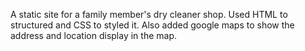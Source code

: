 A static site for a family member's dry cleaner shop. Used HTML to structured and CSS to styled it. Also added google maps to show the address and location display in the map.
